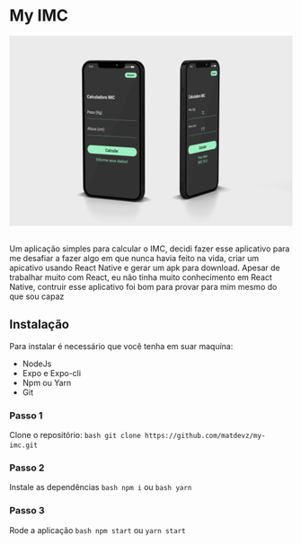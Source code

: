 # My IMC

![App base Ui](https://github.com/matdevz/my-imc/blob/master/assets/app%201.png?raw=true)

##

Um aplicação simples para calcular o IMC, decidi fazer esse aplicativo para me desafiar a fazer algo em que nunca havia feito na vida, criar um apicativo usando React Native e gerar um apk para download. Apesar de trabalhar muito com React, eu não tinha muito conhecimento em React Native, contruir esse aplicativo foi bom para provar para mim mesmo do que sou capaz


## Instalação

Para instalar é necessário que você tenha em suar maquína:
  - NodeJs
  - Expo e Expo-cli
  - Npm ou Yarn
  - Git

### Passo 1
Clone o repositório:
`bash git clone https://github.com/matdevz/my-imc.git`

### Passo 2
Instale as dependências
`bash npm i` ou `bash yarn`

### Passo 3
Rode a aplicação
`bash npm start` ou `yarn start`

